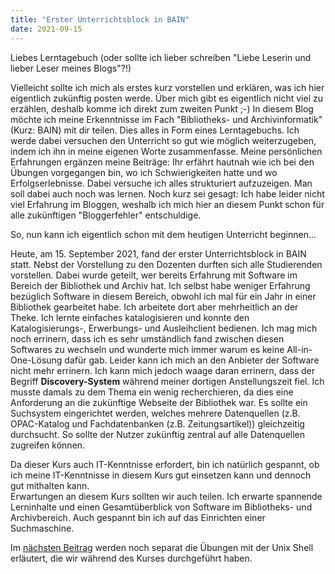 ```yaml
---
title: "Erster Unterrichtsblock in BAIN"
date: 2021-09-15
---
```


Liebes Lerntagebuch (oder sollte ich lieber schreiben "Liebe Leserin und lieber Leser meines Blogs"?!)

Vielleicht sollte ich mich als erstes kurz vorstellen und erklären, was ich hier eigentlich zukünftig posten werde. Über mich gibt es eigentlich nicht viel zu erzählen, deshalb komme ich direkt zum zweiten Punkt ;-)
In diesem Blog möchte ich meine Erkenntnisse im Fach "Bibliotheks- und Archivinformatik" (Kurz: BAIN) mit dir teilen. Dies alles in Form eines Lerntagebuchs. Ich werde dabei versuchen den Unterricht so gut wie möglich weiterzugeben, indem ich ihn in meine eigenen Worte zusammenfasse. Meine persönlichen Erfahrungen ergänzen meine Beiträge: Ihr erfährt hautnah wie ich bei den Übungen vorgegangen bin, wo ich Schwierigkeiten hatte und wo Erfolgserlebnisse. Dabei versuche ich alles strukturiert aufzuzeigen. Man soll dabei auch noch was lernen.
Noch kurz sei gesagt: Ich habe leider nicht viel Erfahrung im Bloggen, weshalb ich mich hier an diesem Punkt schon für alle zukünftigen "Bloggerfehler" entschuldige.

So, nun kann ich eigentlich schon mit dem heutigen Unterricht beginnen...

Heute, am 15. September 2021, fand der erster Unterrichtsblock in BAIN statt. Nebst der Vorstellung zu den Dozenten durften sich alle Studierenden vorstellen. Dabei wurde geteilt, wer bereits Erfahrung mit Software im Bereich der Bibliothek und Archiv hat. Ich selbst habe weniger Erfahrung bezüglich Software in diesem Bereich, obwohl ich mal für ein Jahr in einer Bibliothek gearbeitet habe. Ich arbeitete dort aber mehrheitlich an der Theke. Ich lernte einfaches katalogisieren und konnte den Katalogisierungs-, Erwerbungs- und Ausleihclient bedienen. Ich mag mich noch errinern, dass ich es sehr umständlich fand zwischen diesen Softwares zu wechseln und wunderte mich immer warum es keine All-in-One-Lösung dafür gab. Leider kann ich mich an den Anbieter der Software nicht mehr errinern. 
Ich kann mich jedoch waage daran errinern, dass der Begriff **Discovery-System** während meiner dortigen Anstellungszeit fiel. Ich musste damals zu dem Thema ein wenig recherchieren, da dies eine Anforderung an die zukünftige Webseite der Bibliothek war. Es sollte ein Suchsystem eingerichtet werden, welches mehrere Datenquellen (z.B. OPAC-Katalog und Fachdatenbanken (z.B. Zeitungsartikel)) gleichzeitig durchsucht. So sollte der Nutzer zukünftig zentral auf alle Datenquellen zugreifen können.

Da dieser Kurs auch IT-Kenntnisse erfordert, bin ich natürlich gespannt, ob ich meine IT-Kenntnisse in diesem Kurs gut einsetzen kann und dennoch gut mithalten kann.<br>
Erwartungen an diesem Kurs sollten wir auch teilen. Ich erwarte spannende Lerninhalte und einen Gesamtüberblick von Software im Bibliotheks- und Archivbereich. Auch gespannt bin ich auf das Einrichten einer Suchmaschine.

Im  <a href="https://ckfhgr.github.io/bain-lerntagebuch/2021/09/15/tag1.html">nächsten Beitrag</a> werden noch separat die Übungen mit der Unix Shell erläutert, die wir während des Kurses durchgeführt haben.
